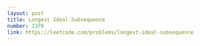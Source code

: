 ```yaml
---
layout: post
title: Longest Ideal Subsequence
number: 2370
link: https://leetcode.com/problems/longest-ideal-subsequence
---
```

